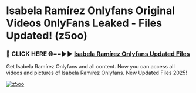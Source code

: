 # Isabela Ramírez Onlyfans Original Videos 0nlyFans Leaked - Files Updated! (z5oo)

<h3>🔴 CLICK HERE 🌐==►► <a href="https://tinyurl.com/ehrbuxhb" rel="nofollow">Isabela Ramírez Onlyfans Updated Files</a></h3>

Get Isabela Ramírez Onlyfans and all content. Now you can access all videos and pictures of Isabela Ramírez Onlyfans. New Updated Files 2025!

[![z5oo](https://i.imgur.com/lVYEuWS.gif)](https://tinyurl.com/ehrbuxhb)
